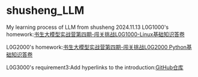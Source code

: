# shusheng_LLM
My learning process of LLM from shusheng 
2024.11.13
L0G1000's homework:[书生大模型实战营第四期-闯关挑战L0G1000-Linux基础知识答卷](https://blog.csdn.net/qq_57976479/article/details/143214535?fromshare=blogdetail&sharetype=blogdetail&sharerId=143214535&sharerefer=PC&sharesource=qq_57976479&sharefrom=from_link)

L0G2000's homework:[书生大模型实战营第四期-闯关挑战L0G2000 Python基础知识答卷](https://blog.csdn.net/qq_57976479/article/details/143237254?fromshare=blogdetail&sharetype=blogdetail&sharerId=143237254&sharerefer=PC&sharesource=qq_57976479&sharefrom=from_link)

L0G3000's requirement3:Add hyperlinks to the introduction:[GitHub仓库](https://github.com/InternLM/Tutorial)


